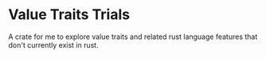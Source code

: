 # Value Traits Trials

A crate for me to explore value traits and related rust language features that don't currently exist in rust.